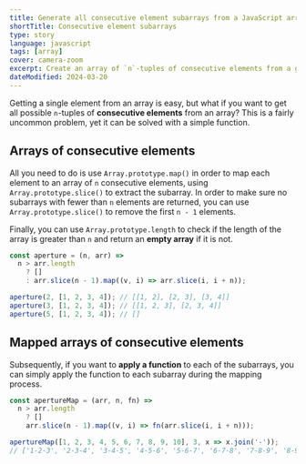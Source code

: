 ```yaml
---
title: Generate all consecutive element subarrays from a JavaScript array
shortTitle: Consecutive element subarrays
type: story
language: javascript
tags: [array]
cover: camera-zoom
excerpt: Create an array of `n`-tuples of consecutive elements from a given array.
dateModified: 2024-03-20
---
```


Getting a single element from an array is easy, but what if you want to get all possible `n`-tuples of **consecutive elements** from an array? This is a fairly uncommon problem, yet it can be solved with a simple function.

## Arrays of consecutive elements

All you need to do is use `Array.prototype.map()` in order to map each element to an array of `n` consecutive elements, using `Array.prototype.slice()` to extract the subarray. In order to make sure no subarrays with fewer than `n` elements are returned, you can use `Array.prototype.slice()` to remove the first `n - 1` elements.

Finally, you can use `Array.prototype.length` to check if the length of the array is greater than `n` and return an **empty array** if it is not.

```js
const aperture = (n, arr) =>
  n > arr.length
    ? []
    : arr.slice(n - 1).map((v, i) => arr.slice(i, i + n));

aperture(2, [1, 2, 3, 4]); // [[1, 2], [2, 3], [3, 4]]
aperture(3, [1, 2, 3, 4]); // [[1, 2, 3], [2, 3, 4]]
aperture(5, [1, 2, 3, 4]); // []
```

## Mapped arrays of consecutive elements

Subsequently, if you want to **apply a function** to each of the subarrays, you can simply apply the function to each subarray during the mapping process.

```js
const apertureMap = (arr, n, fn) =>
  n > arr.length
    ? []
    arr.slice(n - 1).map((v, i) => fn(arr.slice(i, i + n)));

apertureMap([1, 2, 3, 4, 5, 6, 7, 8, 9, 10], 3, x => x.join('-'));
// ['1-2-3', '2-3-4', '3-4-5', '4-5-6', '5-6-7', '6-7-8', '7-8-9', '8-9-10'];
```
